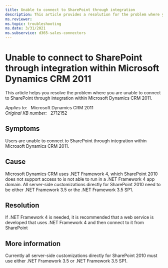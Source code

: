 ```yaml
---
title: Unable to connect to SharePoint through integration
description: This article provides a resolution for the problem where you are unable to connect to SharePoint through integration within Microsoft Dynamics CRM 2011.
ms.reviewer: 
ms.topic: troubleshooting
ms.date: 3/31/2021
ms.subservice: d365-sales-connectors
---
```

# Unable to connect to SharePoint through integration within Microsoft Dynamics CRM 2011

This article helps you resolve the problem where you are unable to connect to SharePoint through integration within Microsoft Dynamics CRM 2011.

_Applies to:_ &nbsp; Microsoft Dynamics CRM 2011  
_Original KB number:_ &nbsp; 2712152

## Symptoms

Users are unable to connect to SharePoint through integration within Microsoft Dynamics CRM 2011.

## Cause

Microsoft Dynamics CRM uses .NET Framework 4, which SharePoint 2010 does not support access to is not able to run in a .NET Framework 4 app domain. All server-side customizations directly for SharePoint 2010 need to be either .NET Framework 3.5 or the .NET Framework 3.5 SP1.

## Resolution

If .NET Framework 4 is needed, it is recommended that a web service is developed that uses .NET Framework 4 and then connect to it from SharePoint

## More information

Currently all server-side customizations directly for SharePoint 2010 must use either .NET Framework 3.5 or .NET Framework 3.5 SP1.
